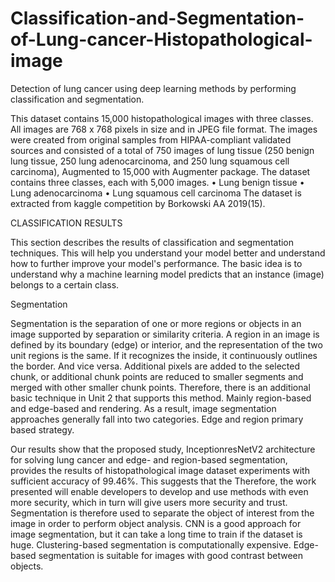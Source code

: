 # Classification-and-Segmentation-of-Lung-cancer-Histopathological-image
Detection of lung cancer using deep learning methods by performing classification and segmentation.


This dataset contains 15,000 histopathological images with three classes. All images are 768 x 768 pixels in size and in JPEG file format. The images were created from  original samples from HIPAA-compliant validated sources and consisted of a total of 750  images of lung tissue (250 benign lung tissue, 250 lung adenocarcinoma, and 250 lung squamous cell carcinoma), Augmented to 15,000 with Augmenter package. The dataset contains three classes, each with 5,000 images.
•	Lung benign tissue
•	Lung adenocarcinoma
•	Lung squamous cell carcinoma
The dataset is extracted from kaggle competition by Borkowski AA 2019(15).


CLASSIFICATION RESULTS

This section describes the results of classification and segmentation techniques. This will help you understand your model better and understand how to further improve your model's performance. The basic idea is to understand why a machine learning model predicts that an instance (image) belongs to a certain class.


Segmentation

Segmentation is the separation of one or more regions or objects in an image supported by separation or similarity criteria. A region in an image is defined by its boundary (edge) or interior, and the representation of the two unit regions is the same. If it recognizes the inside, it continuously outlines the border. And vice versa. Additional pixels are added to the selected chunk, or additional chunk points are reduced to smaller segments and merged with other smaller chunk points. Therefore, there is an additional basic technique in Unit 2 that supports this method. Mainly region-based and edge-based and rendering. As a result, image segmentation approaches generally fall into two categories. Edge and region primary based strategy.



Our results show that the proposed study, InceptionresNetV2 architecture for solving lung cancer and edge- and region-based segmentation, provides the results of histopathological image dataset experiments with sufficient accuracy of 99.46%. This suggests that the Therefore, the work presented will enable developers to develop and use methods with even more security, which in turn will give users more security and trust.  Segmentation is therefore used to separate the object of interest from the image in order to perform object analysis. CNN is a good approach for image segmentation, but it can take a long time to train if the dataset is huge. Clustering-based segmentation is computationally expensive. Edge-based segmentation is suitable for images with good contrast between objects. 
